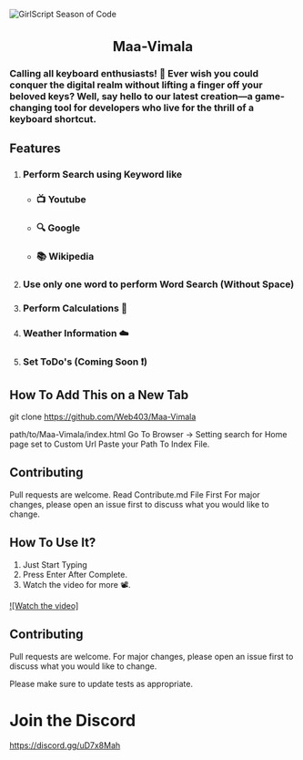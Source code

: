 ![GirlScript Season of Code](https://github.com/pankaj-bind/Maa-Vimala/assets/73558583/c0195539-fcd1-42b0-a68c-862cbbb31b14)

<h2 align="center" style="font-size: 24px;"> Maa-Vimala </h2>

### Calling all keyboard enthusiasts! 🚀 Ever wish you could conquer the digital realm without lifting a finger off your beloved keys? Well, say hello to our latest creation—a game-changing tool for developers who live for the thrill of a keyboard shortcut.

## Features

1. ### Perform Search using Keyword like
    - ### 📺 Youtube
    - ### 🔍 Google
    - ### 📚 Wikipedia

2. ### Use only one word to perform Word Search (Without Space)
3. ### Perform Calculations 🧮
5. ### Weather Information ☁️
4. ### Set ToDo's (Coming Soon ❗)

## How To Add This on a New Tab

git clone https://github.com/Web403/Maa-Vimala

path/to/Maa-Vimala/index.html
Go To Browser -> Setting search for Home page
set to Custom Url
Paste your Path To Index File.

## Contributing

Pull requests are welcome.
Read Contribute.md File First
For major changes, please open an issue first to discuss what you would like to change.


## How To Use It?

1. Just Start Typing
2. Press Enter After Complete.
3. Watch the video for more 📽️.

[![Watch the video]](https://github.com/Web403/Maa-Vimala/assets/130058150/06f7bc4e-fbb0-418c-b080-1b4b05c97d1b)

## Contributing

Pull requests are welcome. For major changes, please open an issue first to discuss what you would like to change.

Please make sure to update tests as appropriate.

    
# Join the Discord
https://discord.gg/uD7x8Mah
